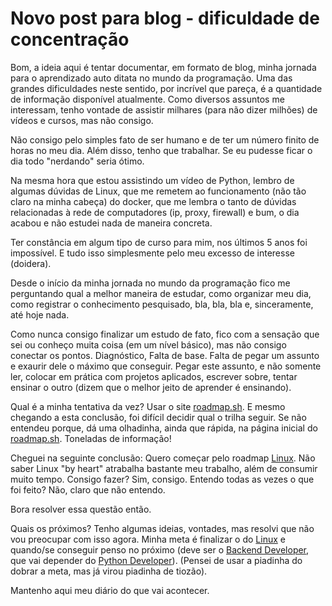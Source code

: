 # Novo post para blog - dificuldade de concentração

Bom, a ideia aqui é tentar documentar, em formato de blog, minha jornada para o aprendizado auto ditata no mundo da programação.
Uma das grandes dificuldades neste sentido, por incrível que pareça, é a quantidade de informação disponível atualmente.
Como diversos assuntos me interessam, tenho vontade de assistir milhares (para não dizer milhões) de vídeos e cursos, mas não consigo.

Não consigo pelo simples fato de ser humano e de ter um número finito de horas no meu dia.
Além disso, tenho que trabalhar.
Se eu pudesse ficar o dia todo "nerdando" seria ótimo.

Na mesma hora que estou assistindo um vídeo de Python, lembro de algumas dúvidas de Linux, que me remetem ao funcionamento (não tão claro na minha cabeça) do docker, que me lembra o tanto de dúvidas relacionadas à rede de computadores (ip, proxy, firewall) e bum, o dia acabou e não estudei nada de maneira concreta.

Ter constância em algum tipo de curso para mim, nos últimos 5 anos foi impossível.
E tudo isso simplesmente pelo meu excesso de interesse (doidera).

Desde o início da minha jornada no mundo da programação fico me perguntando qual a melhor maneira de estudar,
como organizar meu dia, como registrar o conhecimento pesquisado, bla, bla, bla e, sinceramente, até hoje nada.

Como nunca consigo finalizar um estudo de fato, fico com a sensação que sei ou conheço muita coisa (em um nível básico), mas não consigo conectar os pontos.
Diagnóstico, Falta de base.
Falta de pegar um assunto e exaurir dele o máximo que conseguir.
Pegar este assunto, e não somente ler, colocar em prática com projetos aplicados, escrever sobre, tentar ensinar o outro (dizem que o melhor jeito de aprender é ensinando).

Qual é a minha tentativa da vez?
Usar o site [roadmap.sh](https://roadmap.sh/).
E mesmo chegando a esta conclusão, foi difícil decidir qual o trilha seguir.
Se não entendeu porque, dá uma olhadinha, ainda que rápida, na página inicial do [roadmap.sh](https://roadmap.sh/).
Toneladas de informação!

Cheguei na seguinte conclusão:
Quero começar pelo roadmap [Linux](https://roadmap.sh/linux).
Não saber Linux "by heart" atrabalha bastante meu trabalho, além de consumir muito tempo.
Consigo fazer?
Sim, consigo.
Entendo todas as vezes o que foi feito?
Não, claro que não entendo.

Bora resolver essa questão então.

Quais os próximos?
Tenho algumas ideias, vontades, mas resolvi que não vou preocupar com isso agora.
Minha meta é finalizar o do [Linux](https://roadmap.sh/linux) e quando/se conseguir penso no próximo (deve ser o [Backend Developer](https://roadmap.sh/backend), que vai depender do [Python Developer](https://roadmap.sh/python)). (Pensei de usar a piadinha do dobrar a meta, mas já virou piadinha de tiozão).

Mantenho aqui meu diário do que vai acontecer.
